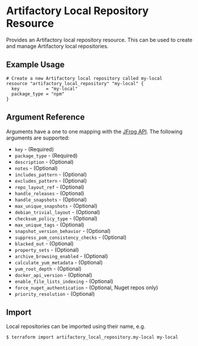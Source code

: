 # Artifactory Local Repository Resource

Provides an Artifactory local repository resource. This can be used to create and manage Artifactory local repositories.

## Example Usage

```hcl
# Create a new Artifactory local repository called my-local
resource "artifactory_local_repository" "my-local" {
  key          = "my-local"
  package_type = "npm"
}
```

## Argument Reference

Arguments have a one to one mapping with the [JFrog API](https://www.jfrog.com/confluence/display/RTF/Repository+Configuration+JSON). The following arguments are supported:

* `key` - (Required)
* `package_type` - (Required)
* `description` - (Optional)
* `notes` - (Optional)
* `includes_pattern` - (Optional)
* `excludes_pattern` - (Optional)
* `repo_layout_ref` - (Optional)
* `handle_releases` - (Optional) 
* `handle_snapshots` - (Optional) 
* `max_unique_snapshots` - (Optional) 
* `debian_trivial_layout` - (Optional) 
* `checksum_policy_type` - (Optional) 
* `max_unique_tags` - (Optional) 
* `snapshot_version_behavior` - (Optional) 
* `suppress_pom_consistency_checks` - (Optional) 
* `blacked_out` - (Optional) 
* `property_sets` - (Optional) 
* `archive_browsing_enabled` - (Optional) 
* `calculate_yum_metadata` - (Optional) 
* `yum_root_depth` - (Optional) 
* `docker_api_version` - (Optional) 
* `enable_file_lists_indexing` - (Optional) 
* `force_nuget_authentication` - (Optional, Nuget repos only) 
* `priority_resolution` - (Optional) 

## Import

Local repositories can be imported using their name, e.g.

```
$ terraform import artifactory_local_repository.my-local my-local
```
